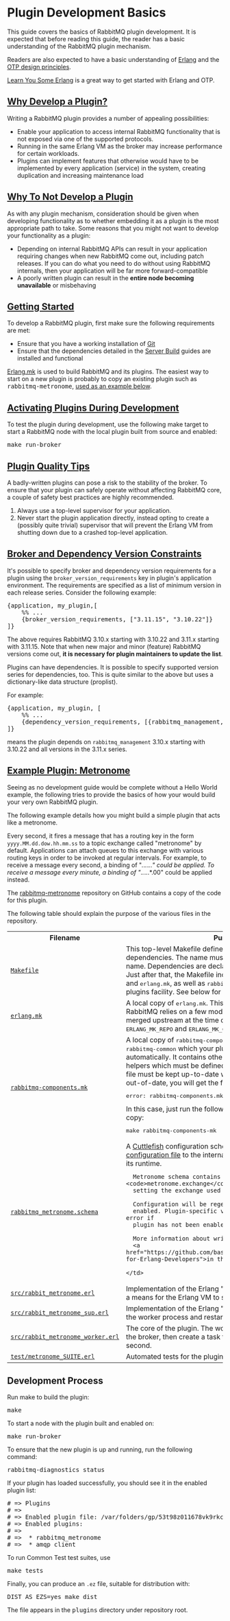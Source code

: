 <!--
Copyright (c) 2005-2023 Broadcom. All Rights Reserved. The term "Broadcom" refers to Broadcom Inc. and/or its subsidiaries.

All rights reserved. This program and the accompanying materials
are made available under the terms of the under the Apache License,
Version 2.0 (the "License”); you may not use this file except in compliance
with the License. You may obtain a copy of the License at

https://www.apache.org/licenses/LICENSE-2.0

Unless required by applicable law or agreed to in writing, software
distributed under the License is distributed on an "AS IS" BASIS,
WITHOUT WARRANTIES OR CONDITIONS OF ANY KIND, either express or implied.
See the License for the specific language governing permissions and
limitations under the License.
-->

# Plugin Development Basics

This guide covers the basics of RabbitMQ plugin development. It is expected that
before reading this guide, the reader has a basic understanding of the RabbitMQ plugin mechanism.

Readers are also expected to have a basic understanding of [Erlang](https://www.erlang.org)
and the [OTP design principles](http://www.erlang.org/doc/system_principles/users_guide.html).

[Learn You Some Erlang](https://learnyousomeerlang.com) is a great way to get
started with Erlang and OTP.


## <a id="pros" class="anchor" href="#pros">Why Develop a Plugin?</a>

Writing a RabbitMQ plugin provides a number of appealing possibilities:

 * Enable your application to access internal RabbitMQ functionality that is not exposed
   via one of the supported protocols.
 * Running in the same Erlang VM as the broker may increase performance for certain workloads.
 * Plugins can implement features that otherwise would have to be implemented by every application
   (service) in the system, creating duplication and increasing maintenance load


## <a id="cons" class="anchor" href="#cons">Why To Not Develop a Plugin</a>

As with any plugin mechanism, consideration should be given when developing functionality as to whether
embedding it as a plugin is the most appropriate path to take. Some reasons that you might not want to
develop your functionality as a plugin:

 * Depending on internal RabbitMQ APIs can result in your application requiring changes when
   new RabbitMQ come out, including patch releases. If you can do what you need to do without
   using RabbitMQ internals, then your application will be far more forward-compatible
 * A poorly written plugin can result in the **entire node becoming unavailable** or misbehaving


## <a id="getting-started" class="anchor" href="#getting-started">Getting Started</a>

To develop a RabbitMQ plugin, first make sure the following
requirements are met:

 * Ensure that you have a working installation of [Git](http://git-scm.com/)
 * Ensure that the dependencies detailed in the [Server Build](build-server.html#prerequisites) guides are installed and functional

[Erlang.mk](http://erlang.mk) is used to
build RabbitMQ and its plugins. The easiest way to start on
a new plugin is probably to copy an existing plugin such as
<tt>rabbitmq-metronome</tt>, <a href="#plugin-hello-world">used
as an example below</a>.


## <a id="installing-plugins-during-development" class="anchor" href="#installing-plugins-during-development">Activating Plugins During Development</a>

To test the plugin during development, use the following make target to start
a RabbitMQ node with the local plugin built from source and enabled:

<pre class="lang-bash">
make run-broker
</pre>


## <a id="plugin-quality-tips" class="anchor" href="#plugin-quality-tips">Plugin Quality Tips</a>

A badly-written plugins can pose a risk to the stability of the broker.
To ensure that your plugin can safely operate without affecting RabbitMQ core,
a couple of safety best practices are highly recommended.

1. Always use a top-level supervisor for your application.
1. Never start the plugin application directly,
   instead opting to create a (possibly quite trivial) supervisor that will prevent the Erlang VM from
   shutting down due to a crashed top-level application.


## <a id="plugin-version-constraints" class="anchor" href="#plugin-version-constraints">Broker and Dependency Version Constraints</a>

It's possible to specify broker and dependency version
requirements for a plugin using the
<code>broker_version_requirements</code> key in plugin's
application environment. The requirements are specified as a list of
minimum version in each release series.
Consider the following example:

<pre class="lang-erlang">
{application, my_plugin,[
    %% ...
    {broker_version_requirements, ["3.11.15", "3.10.22"]}
]}
</pre>

The above requires RabbitMQ
3.10.x starting with 3.10.22 and 3.11.x starting with 3.11.15.
Note that when new major and minor (feature) RabbitMQ versions
come out, **it is necessary for plugin maintainers to update the list**.


Plugins can have dependencies. It is possible to specify supported
version series for dependencies, too. This is quite similar
to the above but uses a dictionary-like data structure (proplist).

For example:

<pre class="lang-erlang">
{application, my_plugin, [
    %% ...
    {dependency_version_requirements, [{rabbitmq_management, ["3.11.0", "3.10.22"]}]}
]}
</pre>

means the plugin depends on `rabbitmq_management` 3.10.x starting
with 3.10.22 and all versions in the 3.11.x series.


## <a id="plugin-hello-world" class="anchor" href="#plugin-hello-world">Example Plugin: Metronome</a>

Seeing as no development guide would be complete without a Hello World example, the following tries to
provide the basics of how your would build your very own RabbitMQ plugin.

The following example details how you might build a simple plugin that acts like a metronome.

Every second, it fires a message that has a routing key in the form `yyyy.MM.dd.dow.hh.mm.ss` to a topic exchange called &quot;metronome&quot; by default.
Applications can attach queues to this exchange with various routing keys in order to be invoked at regular intervals.
For example, to receive a message every second, a binding of &quot;*.*.*.*.*.*.*&quot; could be applied. To receive
a message every minute, a binding of &quot;*.*.*.*.*.*.00&quot; could be applied instead.

The [rabbitmq-metronome](https://github.com/rabbitmq/rabbitmq-metronome) repository on GitHub
contains a copy of the code for this plugin.

The following table should explain the purpose of the various files in the repository.

<table>
  <tr>
    <th>Filename</th>
    <th>Purpose</th>
  </tr>
  <tr>
    <td><a href="https://github.com/rabbitmq/rabbitmq-metronome/blob/master/Makefile"><code>Makefile</code></a></td>
    <td>
      This top-level Makefile defines the name
      of your plugin and its dependencies. The
      name must match the Erlang application name.
      Dependencies are declared using erlang.mk's
      variables. Just after that, the Makefile includes
      <tt>rabbitmq-components.mk</tt> and <tt>erlang.mk</tt>,
      as well as <tt>rabbitmq-plugins.mk</tt> using erlang.mk
      plugins facility. See below for a description of those
      files.
    </td>
  </tr>
  <tr>
    <td><a href="https://github.com/rabbitmq/rabbitmq-metronome/blob/master/erlang.mk"><code>erlang.mk</code></a></td>
    <td>
      A local copy of <tt>erlang.mk</tt>. This is not a vanilla
      copy because RabbitMQ relies on a few modifications
      which have not been merged upstream at the time of
      this writing. That's why <tt>ERLANG_MK_REPO</tt> and
      <tt>ERLANG_MK_COMMIT</tt> are overridden for now.
    </td>
  </tr>
  <tr>
    <td><a href="https://github.com/rabbitmq/rabbitmq-metronome/blob/master/rabbitmq-components.mk"><code>rabbitmq-components.mk</code></a></td>
    <td>
      A local copy of <tt>rabbitmq-components.mk</tt>. The
      original file is in <tt>rabbitmq-common</tt> which your
      plugin will depend on automatically. It contains other
      erlang.mk extensions and helpers which must be defined
      before <tt>erlang.mk</tt> inclusion. This file must be
      kept up-to-date w.r.t. <tt>rabbitmq-common</tt>: when it
      is out-of-date, you will get the following error:
      <pre>error: rabbitmq-components.mk must be updated!</pre>
      In this case, just run the following command to update
      your copy:
      <pre>make rabbitmq-components-mk</pre>
    </td>
  </tr>
  <tr>
    <td><a href="https://github.com/rabbitmq/rabbitmq-metronome/blob/master/priv/schema/rabbitmq_metronome.schema"><code>rabbitmq_metronome.schema</code></a></td>
    <td>
      A <a href="https://github.com/Kyorai/cuttlefish">Cuttlefish</a> configuration schema.
      Used to translate <a href="./configure.html#configuration-files">configuration file</a>
      to the internal format used by RabbitMQ and its runtime.

      Metronome schema contains mappings for the <code>metronome.exchange</code> setting,
      setting the exchange used by the plugin.

      Configuration will be regenerated when the plugin is
      enabled. Plugin-specific values in the config will cause error if
      plugin has not been enabled.

      More information about writing schema files can be found
      <a href="https://github.com/basho/cuttlefish/wiki/Cuttlefish-for-Erlang-Developers">in the Cuttlefish docs</a>.

    </td>
  </tr>
  <tr>
    <td><a href="https://github.com/rabbitmq/rabbitmq-metronome/blob/master/src/rabbit_metronome.erl"><code>src/rabbit_metronome.erl</code></a></td>
    <td>
      Implementation of the Erlang "application" behaviour. Provides a means for the Erlang VM to start and
      stop the plugin.
    </td>
  </tr>
  <tr>
    <td><a href="https://github.com/rabbitmq/rabbitmq-metronome/blob/master/src/rabbit_metronome_sup.erl"><code>src/rabbit_metronome_sup.erl</code></a></td>
    <td>
      Implementation of the Erlang "supervisor" behaviour. Monitors the worker process and restarts it if
      it crashes.
    </td>
  </tr>
  <tr>
    <td><a href="https://github.com/rabbitmq/rabbitmq-metronome/blob/master/src/rabbit_metronome_worker.erl"><code>src/rabbit_metronome_worker.erl</code></a></td>
    <td>
      The core of the plugin. The worker will connect internally to the broker, then create a task that
      will be triggered every second.
    </td>
  </tr>
  <tr>
    <td><a href="https://github.com/rabbitmq/rabbitmq-metronome/blob/master/test/metronome_SUITE.erl"><code>test/metronome_SUITE.erl</code></a></td>
    <td>
      Automated tests for the plugin.
    </td>
  </tr>
</table>


## Development Process

Run make to build the plugin:

<pre class="lang-bash">
make
</pre>

To start a node with the plugin built and enabled on:

<pre class="lang-bash">
make run-broker
</pre>

To ensure that the new plugin is up and running, run the following command:

<pre class="lang-bash">
rabbitmq-diagnostics status
</pre>

If your plugin has loaded successfully, you should see it in the enabled plugin list:

<pre class="lang-bash">
# => Plugins
# =>
# => Enabled plugin file: /var/folders/gp/53t98z011678vk9rkcb_s6ph0000gn/T/rabbitmq-test-instances/rabbit@warp10/enabled_plugins
# => Enabled plugins:
# =>
# =>  * rabbitmq_metronome
# =>  * amqp_client
</pre>

To run Common Test test suites, use

<pre class="lang-bash">make tests</pre>

Finally, you can produce an <code>.ez</code> file, suitable for distribution with:

<pre class="lang-bash">DIST_AS_EZS=yes make dist</pre>

The file appears in the <tt>plugins</tt> directory under repository root.
